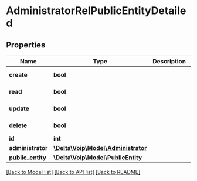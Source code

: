 # AdministratorRelPublicEntityDetailed

## Properties
Name | Type | Description | Notes
------------ | ------------- | ------------- | -------------
**create** | **bool** |  | [default to false]
**read** | **bool** |  | [default to false]
**update** | **bool** |  | [default to false]
**delete** | **bool** |  | [default to false]
**id** | **int** |  | [optional] 
**administrator** | [**\Delta\Voip\Model\Administrator**](Administrator.md) |  | 
**public_entity** | [**\Delta\Voip\Model\PublicEntity**](PublicEntity.md) |  | 

[[Back to Model list]](../README.md#documentation-for-models) [[Back to API list]](../README.md#documentation-for-api-endpoints) [[Back to README]](../README.md)


